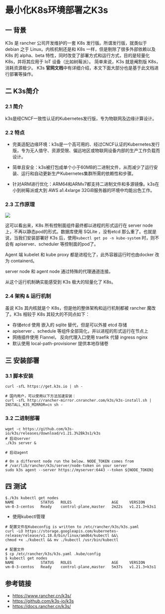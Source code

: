 # 最小化K8s环境部署之K3s

## 一 背景

K3s 是 rancher 公司开发维护的一套 K8s 发行版。所谓发行版，就类似于 debian 之于 Linux。内核机制还是和 K8s 一样，但是剔除了很多外部依赖以及 K8s 的 alpha、beta 特性，同时改变了部署方式和运行方式，目的是轻量化 K8s，并将其应用于 IoT 设备（比如树莓派）。 简单来说，K3s 就是阉割版 K8s，消耗资源极少。 K3s **官网文档**中有详细介绍，本文下面大部分也是基于此文档进行部署等操作。

## 二 K3s简介

### 2.1 简介

k3s是经CNCF一致性认证的Kubernetes发行版，专为物联网及边缘计算设计。

### 2.2 特点

* 完美适配边缘环境：k3s是一个高可用的、经过CNCF认证的Kubernetes发行版，专为无人值守、资源受限、偏远地区或物联网设备内部的生产工作负载而设计。
* 简单且安全：k3s被打包成单个小于60MB的二进制文件，从而减少了运行安装、运行和自动更新生产Kubernetes集群所需的依赖性和步骤。

* 针对ARM进行优化：ARM64和ARMv7都支持二进制文件和多源镜像。k3s在小到树莓派或大到 AWS a1.4xlarge 32GiB服务器的环境中均能出色工作。

### 2.3 工作原理

![](https://kaliarch-bucket-1251990360.cos.ap-beijing.myqcloud.com/blog_img/20210806162239.png)

这可以看出来，K8s 所有控制面组件最终都以进程的形式运行在 server node 上，不再以静态pod的形式。数据库使用 SQLite ，没有etcd 那么重了。也就是说，当我们安装部署好 K3s 后，使用`kubectl get po -n kube-system` 时，则不会有 apiserver、scheduler 等控制面的pod了。

Agent 端 kubelet 和 kube proxy 都是进程化了，此外容器运行时也由docker 改为 containerd。

server node 和 agent node 通过特殊的代理通道连接。

从这个运行机制确实能感受到 K3s 极大的轻量化了 K8s。

### 2.4 **架构 & 运行机制**

虽说 K3s 其内核就是个 K8s，但是他的整体架构和运行机制都被 rancher 魔改了。K3s 相较于 K8s 其较大的不同点如下：

- 存储etcd 使用 嵌入的 sqlite 替代，但是可以外接 etcd 存储
- apiserver 、schedule 等组件全部简化，并以进程的形式运行在节点上
- 网络插件使用 Flannel， 反向代理入口使用 traefik 代替 ingress nginx
- 默认使用 local-path-provisioner 提供本地存储卷

## 三 安装部署

### 3.1 脚本安装

```shell
curl -sfL https://get.k3s.io | sh -

# 国内用户，可以使用以下方法加速安装：
curl -sfL http://rancher-mirror.cnrancher.com/k3s/k3s-install.sh | INSTALL_K3S_MIRROR=cn sh -
```

### 3.2 二进制部署

```shelll
wget -c https://github.com/k3s-io/k3s/releases/download/v1.21.3%2Bk3s1/k3s
# 启动server
./k3s server &

# 启动agent

# On a different node run the below. NODE_TOKEN comes from
# /var/lib/rancher/k3s/server/node-token on your server
sudo k3s agent --server https://myserver:6443 --token ${NODE_TOKEN}
```



## 四 测试

```shell
$./k3s kubectl get nodes
NAME            STATUS   ROLES                  AGE     VERSION
vm-0-3-centos   Ready    control-plane,master   2m22s   v1.21.3+k3s1
```

* 使用kubectl管理

```shell
# 配置文件在Kubeconfig is written to /etc/rancher/k3s/k3s.yaml
curl -LO https://storage.googleapis.com/kubernetes-release/release/v1.18.0/bin/linux/amd64/kubectl &&\
chmod +x ./kubectl && mv ./kubectl /usr/bin/kubectl

# 配置文件
$ cp /etc/rancher/k3s/k3s.yaml .kube/config
$ kubectl get nodes
NAME            STATUS   ROLES                  AGE     VERSION
vm-0-3-centos   Ready    control-plane,master   5m37s   v1.21.3+k3s1
```

## 参考链接

* https://www.rancher.cn/k3s/
* https://github.com/k3s-io/k3s
* https://docs.rancher.cn/k3s/
